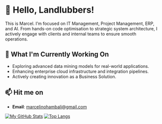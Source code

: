 # 👋 Hello, Landlubbers!

This is Marcel. I’m focused on IT Management, Project Management, ERP, and AI. From hands-on code optimisation to strategic system architecture, I actively engage with clients and internal teams to ensure smooth operations.

## 🌱 What I'm Currently Working On

- Exploring advanced data mining models for real-world applications.
- Enhancing enterprise cloud infrastructure and integration pipelines.
- Actively creating innovation as a Business Solution.

## 📫 Hit me on

- **Email**: marcelinohambali@gmail.com

[![My GitHub Stats](https://github-readme-stats.vercel.app/api?username=HambaliMarcel&show_icons=true&theme=dark&hide=prs,issues,contribs&show=reviews&hide_border=true$hide_title=true)](https://github.com/anuraghazra/github-readme-stats) [![Top Langs](https://github-readme-stats.vercel.app/api/top-langs/?username=HambaliMarcel&layout=compact&theme=dark&hide_border=true$hide_title=true)](https://github.com/anuraghazra/github-readme-stats)
